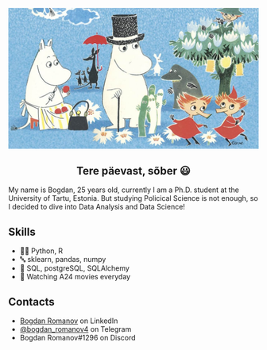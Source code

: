 ![Header](https://github.com/RomanovBogdan/RomanovBogdan/blob/d5e79ff625a1ebc0a5a6539af61addc4a358c822/finn-family-moomintroll-16x9.jpg)

<h2 align="center"> Tere päevast, sõber 😃 </h1>

My name is Bogdan, 25 years old, currently I am a Ph.D. student at the University of Tartu, Estonia. 
But studying Policical Science is not enough, so I decided to dive into Data Analysis and Data Science! 
  
## Skills
- 👨‍💻 Python, R
- 🔤 sklearn, pandas, numpy   
- 💽 SQL, postgreSQL, SQLAlchemy
- 🎥 Watching A24 movies everyday

## Contacts
- [Bogdan Romanov](https://www.linkedin.com/in/bogdan-romanov-b1b651221/) on LinkedIn
- [@bogdan_romanov4](https://t.me/bogdan_romanov4) on Telegram
- Bogdan Romanov#1296 on Discord
